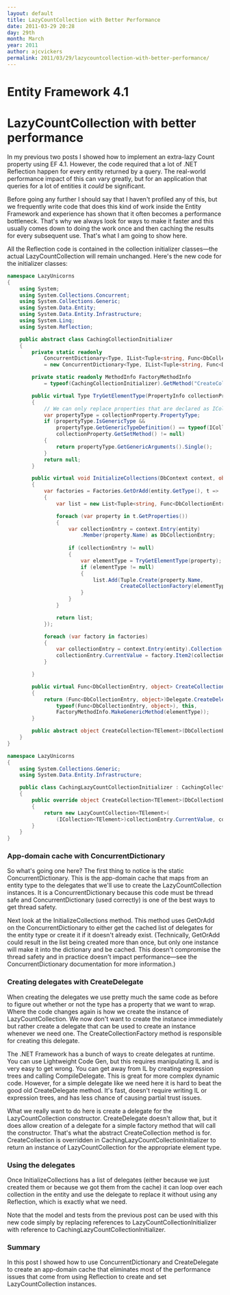 ```yaml
---
layout: default
title: LazyCountCollection with Better Performance
date: 2011-03-29 20:28
day: 29th
month: March
year: 2011
author: ajcvickers
permalink: 2011/03/29/lazycountcollection-with-better-performance/
---
```


# Entity Framework 4.1
# LazyCountCollection with better performance

<p>In my previous two posts I showed how to implement an extra-lazy Count property using EF 4.1. However, the code required that a lot of .NET Reflection happen for every entity returned by a query. The real-world performance impact of this can vary greatly, but for an application that queries for a lot of entities it <em>could</em> be significant.</p>  <p>Before going any further I should say that I haven't profiled any of this, but we frequently write code that does this kind of work inside the Entity Framework and experience has shown that it often becomes a performance bottleneck. That's why we always look for ways to make it faster and this usually comes down to doing the work once and then caching the results for every subsequent use. That's what I am going to show here.</p><p>All the Reflection code is contained in the collection initializer classes—the actual LazyCountCollection will remain unchanged. Here's the new code for the initializer classes:</p>  

``` c#
namespace LazyUnicorns
{
    using System;
    using System.Collections.Concurrent;
    using System.Collections.Generic;
    using System.Data.Entity;
    using System.Data.Entity.Infrastructure;
    using System.Linq;
    using System.Reflection;

    public abstract class CachingCollectionInitializer
    {
        private static readonly
            ConcurrentDictionary<Type, IList<Tuple<string, Func<DbCollectionEntry, object>>>> Factories
            = new ConcurrentDictionary<Type, IList<Tuple<string, Func<DbCollectionEntry, object>>>>();

        private static readonly MethodInfo FactoryMethodInfo
            = typeof(CachingCollectionInitializer).GetMethod("CreateCollection");

        public virtual Type TryGetElementType(PropertyInfo collectionProperty)
        {
            // We can only replace properties that are declared as ICollection<T> and have a setter.
            var propertyType = collectionProperty.PropertyType;
            if (propertyType.IsGenericType &&
                propertyType.GetGenericTypeDefinition() == typeof(ICollection<>) &&
                collectionProperty.GetSetMethod() != null)
            {
                return propertyType.GetGenericArguments().Single();
            }
            return null;
        }

        public virtual void InitializeCollections(DbContext context, object entity)
        {
            var factories = Factories.GetOrAdd(entity.GetType(), t =>
            {
                var list = new List<Tuple<string, Func<DbCollectionEntry, object>>>();

                foreach (var property in t.GetProperties())
                {
                    var collectionEntry = context.Entry(entity)
                        .Member(property.Name) as DbCollectionEntry;
                    
                    if (collectionEntry != null)
                    {
                        var elementType = TryGetElementType(property);
                        if (elementType != null)
                        {
                            list.Add(Tuple.Create(property.Name,
                                     CreateCollectionFactory(elementType)));
                        }
                    }
                }

                return list;
            });

            foreach (var factory in factories)
            {
                var collectionEntry = context.Entry(entity).Collection(factory.Item1);
                collectionEntry.CurrentValue = factory.Item2(collectionEntry);
            }

        }

        public virtual Func<DbCollectionEntry, object> CreateCollectionFactory(Type elementType)
        {
            return (Func<DbCollectionEntry, object>)Delegate.CreateDelegate(
                typeof(Func<DbCollectionEntry, object>), this,
                FactoryMethodInfo.MakeGenericMethod(elementType));
        }

        public abstract object CreateCollection<TElement>(DbCollectionEntry collectionEntry);
    }
}

namespace LazyUnicorns
{
    using System.Collections.Generic;
    using System.Data.Entity.Infrastructure;

    public class CachingLazyCountCollectionInitializer : CachingCollectionInitializer
    {
        public override object CreateCollection<TElement>(DbCollectionEntry collectionEntry)
        {
            return new LazyCountCollection<TElement>(
                (ICollection<TElement>)collectionEntry.CurrentValue, collectionEntry);
        }
    }
}
```

<h3>App-domain cache with ConcurrentDictionary</h3>

<p>So what's going one here? The first thing to notice is the static ConcurrentDictionary. This is the app-domain cache that maps from an entity type to the delegates that we'll use to create the LazyCountCollection instances. It is a ConcurrentDictionary because this code must be thread safe and ConcurrentDictionary (used correctly) is one of the best ways to get thread safety.</p>

<p>Next look at the InitializeCollections method. This method uses GetOrAdd on the ConcurrentDictionary to either get the cached list of delegates for the entity type or create it if it doesn't already exist. (Technically, GetOrAdd could result in the list being created more than once, but only one instance will make it into the dictionary and be cached. This doesn't compromise the thread safety and in practice doesn't impact performance—see the ConcurrentDictionary documentation for more information.)</p>

<h3>Creating delegates with CreateDelegate</h3>

<p>When creating the delegates we use pretty much the same code as before to figure out whether or not the type has a property that we want to wrap. Where the code changes again is how we create the instance of LazyCountCollection. We now don't want to create the instance immediately but rather create a delegate that can be used to create an instance whenever we need one. The CreateCollectionFactory method is responsible for creating this delegate.</p>

<p>The .NET Framework has a bunch of ways to create delegates at runtime. You can use Lightweight Code Gen, but this requires manipulating IL and is very easy to get wrong. You can get away from IL by creating expression trees and calling CompileDelegate. This is great for more complex dynamic code. However, for a simple delegate like we need here it is hard to beat the good old CreateDelegate method. It's fast, doesn't require writing IL or expression trees, and has less chance of causing partial trust issues.</p>

<p>What we really want to do here is create a delegate for the LazyCountCollection constructor. CreateDelegate doesn't allow that, but it does allow creation of a delegate for a simple factory method that will call the constructor. That's what the abstract CreateCollection method is for. CreateCollection is overridden in CachingLazyCountCollectionInitializer to return an instance of LazyCountCollection for the appropriate element type.</p>

<h3>Using the delegates</h3>

<p>Once InitializeCollections has a list of delegates (either because we just created them or because we got them from the cache) it can loop over each collection in the entity and use the delegate to replace it without using any Reflection, which is exactly what we need.</p>

<p>Note that the model and tests from the previous post can be used with this new code simply by replacing references to LazyCountCollectionInitializer with reference to CachingLazyCountCollectionInitializer.</p>

<h3>Summary</h3>

<p>In this post I showed how to use ConcurrentDictionary and CreateDelegate to create an app-domain cache that eliminates most of the performance issues that come from using Reflection to create and set LazyCountCollection instances.</p>
